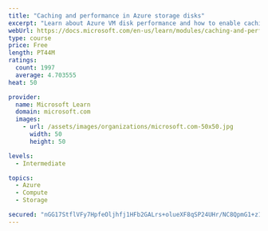 ```yaml
---
title: "Caching and performance in Azure storage disks"
excerpt: "Learn about Azure VM disk performance and how to enable caching to help optimize read and write access to storage."
webUrl: https://docs.microsoft.com/en-us/learn/modules/caching-and-performance-azure-storage-and-disks/
type: course
price: Free
length: PT44M
ratings:
  count: 1997
  average: 4.703555
heat: 50

provider:
  name: Microsoft Learn
  domain: microsoft.com
  images:
    - url: /assets/images/organizations/microsoft.com-50x50.jpg
      width: 50
      height: 50

levels:
  - Intermediate

topics:
  - Azure
  - Compute
  - Storage

secured: "nGG17StflVFy7HpfeOljhfj1HFb2GALrs+olueXF8qSP24UHr/NC8QpmG1+z10wxB0UCqJkt2GknfFn4OnpWF5B/ccH2axTUxkG39nwVk+GZXEo+z2lmsr8tRbOaRLDM2doob2C+fVdlKcxYLYGK/f0b5Cjf4QDqjEr3AyAEvq0fBIhkQ3gA8XFl9q2SrLczLyyVzo6xhvo1cpk62YoErYkr23Ehg+KkpchPfBLgUdJWFfuXuCp34uxCaVE3BRFfONasuU+k3zHOSWDJKv/Ybttt28iHQ9gjHpTn2Dr+DwRSN8Tgc89NkXeNMtY0cgATfR5r1Ysa9dHhVbmcNVVaxkLvIpopDqw6aOexZe7X2PYexQYAd/WU0S8Y6EmSJvZA/kXV/Bq/DVnRjNQJiZ7XOB8rYergRWU89ZYhPe7z3Fs=;LDUUPo5GY66SS3qxhkDF5A=="
---
```


